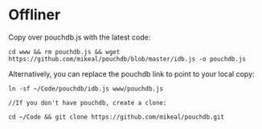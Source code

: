 # Offliner

Copy over pouchdb.js with the latest code:

	cd www && rm pouchdb.js && wget https://github.com/mikeal/pouchdb/blob/master/idb.js -o pouchdb.js

Alternatively, you can replace the pouchdb link to point to your local copy:

	ln -sf ~/Code/pouchdb/idb.js www/pouchdb.js

	//If you don't have pouchdb, create a clone:
	
	cd ~/Code && git clone https://github.com/mikeal/pouchdb.git